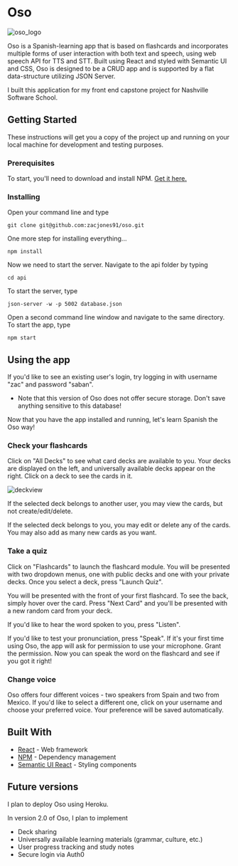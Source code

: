 # Oso

![oso_logo](https://github.com/zacjones91/oso/blob/master/src/images/oso%202.png?raw=true)

Oso is a Spanish-learning app that is based on flashcards and incorporates multiple forms of user interaction with both text and speech, using web speech API for TTS and STT.  Built using React and styled with Semantic UI and CSS, Oso is designed to be a CRUD app and is supported by a flat data-structure utilizing JSON Server.

I built this application for my front end capstone project for Nashville Software School.

## Getting Started

These instructions will get you a copy of the project up and running on your local machine for development and testing purposes.

### Prerequisites

To start, you'll need to download and install NPM. [Get it here.](https://www.npmjs.com/get-npm)

### Installing

Open your command line and type

```
git clone git@github.com:zacjones91/oso.git
```

One more step for installing everything...

```
npm install
```


Now we need to start the server. Navigate to the api folder by typing

```
cd api
```

To start the server, type

```
json-server -w -p 5002 database.json
```

Open a second command line window and navigate to the same directory. To start the app, type

```
npm start
``` 

## Using the app

If you'd like to see an existing user's login, try logging in with username "zac" and password "saban".

* Note that this version of Oso does not offer secure storage. Don't save anything sensitive to this database!

Now that you have the app installed and running, let's learn Spanish the Oso way!

### Check your flashcards

Click on "All Decks" to see what card decks are available to you. Your decks are displayed on the left, and universally available decks appear on the right. Click on a deck to see the cards in it.

![deckview](https://gph.is/2RdZjXy)

If the selected deck belongs to another user, you may view the cards, but not create/edit/delete.

If the selected deck belongs to you, you may edit or delete any of the cards. You may also add as many new cards as you want.

### Take a quiz

Click on "Flashcards" to launch the flashcard module. You will be presented with two dropdown menus, one with public decks and one with your private decks. Once you select a deck, press "Launch Quiz".

You will be presented with the front of your first flashcard. To see the back, simply hover over the card. Press "Next Card" and you'll be presented with a new random card from your deck.

If you'd like to hear the word spoken to you, press "Listen".

If you'd like to test your pronunciation, press "Speak". If it's your first time using Oso, the app will ask for permission to use your microphone. Grant the permission. Now you can speak the word on the flashcard and see if you got it right!

### Change voice

Oso offers four different voices - two speakers from Spain and two from Mexico. If you'd like to select a different one, click on your username and choose your preferred voice. Your preference will be saved automatically.

## Built With

* [React](https://reactjs.org/) - Web framework
* [NPM](https://www.npmjs.com/) - Dependency management
* [Semantic UI React](https://react.semantic-ui.com/) - Styling components

## Future versions

I plan to deploy Oso using Heroku.

In version 2.0 of Oso, I plan to implement
* Deck sharing
* Universally available learning materials (grammar, culture, etc.)
* User progress tracking and study notes
* Secure login via Auth0